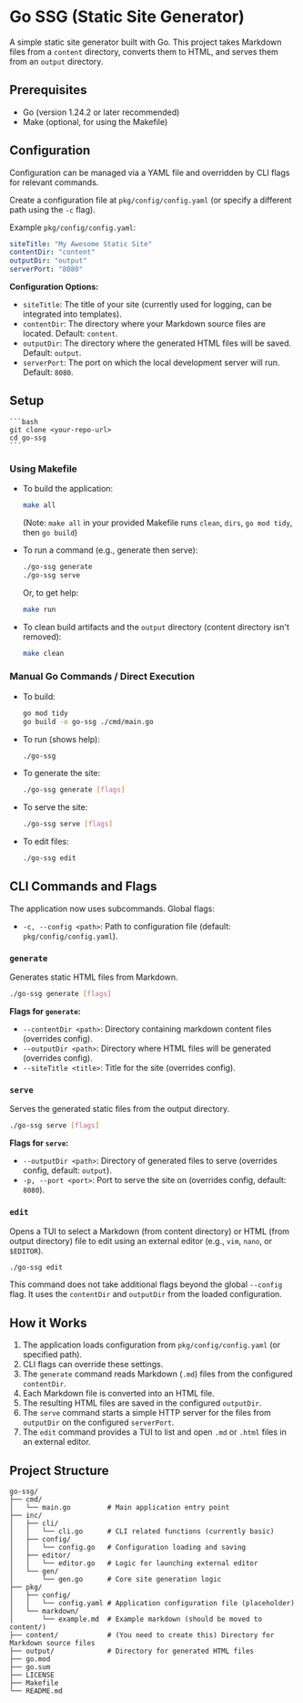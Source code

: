 # Go SSG (Static Site Generator)

A simple static site generator built with Go. This project takes Markdown files from a `content` directory, converts them to HTML, and serves them from an `output` directory.

## Prerequisites

- Go (version 1.24.2 or later recommended)
- Make (optional, for using the Makefile)

## Configuration

Configuration can be managed via a YAML file and overridden by CLI flags for relevant commands.

Create a configuration file at `pkg/config/config.yaml` (or specify a different path using the `-c` flag).

Example `pkg/config/config.yaml`:
```yaml
siteTitle: "My Awesome Static Site"
contentDir: "content"
outputDir: "output"
serverPort: "8080"
```

**Configuration Options:**

-   `siteTitle`: The title of your site (currently used for logging, can be integrated into templates).
-   `contentDir`: The directory where your Markdown source files are located. Default: `content`.
-   `outputDir`: The directory where the generated HTML files will be saved. Default: `output`.
-   `serverPort`: The port on which the local development server will run. Default: `8080`.

## Setup

    ```bash
    git clone <your-repo-url>
    cd go-ssg
    ```

### Using Makefile

-   To build the application:
    ```bash
    make all 
    ```
    (Note: `make all` in your provided Makefile runs `clean`, `dirs`, `go mod tidy`, then `go build`)
-   To run a command (e.g., generate then serve):
    ```bash
    ./go-ssg generate
    ./go-ssg serve
    ```
    Or, to get help:
    ```bash
    make run 
    ```

-   To clean build artifacts and the `output` directory (content directory isn't removed):
    ```bash
    make clean
    ```

### Manual Go Commands / Direct Execution

-   To build:
    ```bash
    go mod tidy
    go build -o go-ssg ./cmd/main.go
    ```
-   To run (shows help):
    ```bash
    ./go-ssg
    ```
-   To generate the site:
    ```bash
    ./go-ssg generate [flags]
    ```
-   To serve the site:
    ```bash
    ./go-ssg serve [flags]
    ```
-   To edit files:
    ```bash
    ./go-ssg edit
    ```

## CLI Commands and Flags

The application now uses subcommands. Global flags:
-   `-c, --config <path>`: Path to configuration file (default: `pkg/config/config.yaml`).

### `generate`
Generates static HTML files from Markdown.
```bash
./go-ssg generate [flags]
```
**Flags for `generate`:**
-   `--contentDir <path>`: Directory containing markdown content files (overrides config).
-   `--outputDir <path>`: Directory where HTML files will be generated (overrides config).
-   `--siteTitle <title>`: Title for the site (overrides config).

### `serve`
Serves the generated static files from the output directory.
```bash
./go-ssg serve [flags]
```
**Flags for `serve`:**
-   `--outputDir <path>`: Directory of generated files to serve (overrides config, default: `output`).
-   `-p, --port <port>`: Port to serve the site on (overrides config, default: `8080`).

### `edit`
Opens a TUI to select a Markdown (from content directory) or HTML (from output directory) file to edit using an external editor (e.g., `vim`, `nano`, or `$EDITOR`).
```bash
./go-ssg edit
```
This command does not take additional flags beyond the global `--config` flag. It uses the `contentDir` and `outputDir` from the loaded configuration.

## How it Works

1.  The application loads configuration from `pkg/config/config.yaml` (or specified path).
2.  CLI flags can override these settings.
3.  The `generate` command reads Markdown (`.md`) files from the configured `contentDir`.
4.  Each Markdown file is converted into an HTML file.
5.  The resulting HTML files are saved in the configured `outputDir`.
6.  The `serve` command starts a simple HTTP server for the files from `outputDir` on the configured `serverPort`.
7.  The `edit` command provides a TUI to list and open `.md` or `.html` files in an external editor.

## Project Structure

```
go-ssg/
├── cmd/
│   └── main.go         # Main application entry point
├── inc/
│   ├── cli/
│   │   └── cli.go      # CLI related functions (currently basic)
│   ├── config/
│   │   └── config.go   # Configuration loading and saving
│   ├── editor/
│   │   └── editor.go   # Logic for launching external editor
│   └── gen/
│       └── gen.go      # Core site generation logic
├── pkg/
│   ├── config/
│   │   └── config.yaml # Application configuration file (placeholder)
│   └── markdown/
│       └── example.md  # Example markdown (should be moved to content/)
├── content/            # (You need to create this) Directory for Markdown source files
├── output/             # Directory for generated HTML files
├── go.mod
├── go.sum
├── LICENSE
├── Makefile
└── README.md
```
